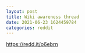 ```yaml
--- 
layout: post 
title: Wiki awareness thread 
date: 2021-06-23 1624459784 
categories: reddit 
--- 
```

https://redd.it/o6ebrn